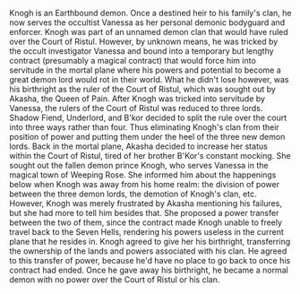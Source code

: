 Knogh is an Earthbound demon. Once a destined heir to his family's clan, he now serves the occultist Vanessa as her personal demonic bodyguard and enforcer.
Knogh was part of an unnamed demon clan that would have ruled over the Court of Ristul. However, by unknown means, he was tricked by the occult investigator Vanessa and bound into a temporary but lengthy contract (presumably a magical contract) that would force him into servitude in the mortal plane where his powers and potential to become a great demon lord would rot in their world. What he didn't lose however, was his birthright as the ruler of the Court of Ristul, which was sought out by Akasha, the  Queen of Pain.
After Knogh was tricked into servitude by Vanessa, the rulers of the Court of Ristul was reduced to three lords.  Shadow Fiend,  Underlord, and B'kor decided to split the rule over the court into three ways rather than four. Thus eliminating Knogh's clan from their position of power and putting them under the heel of the three new demon lords.
Back in the mortal plane, Akasha decided to increase her status within the Court of Ristul, tired of her brother B'Kor's constant mocking. She sought out the fallen demon prince Knogh, who serves Vanessa in the magical town of Weeping Rose. She informed him about the happenings below when Knogh was away from his home realm: the division of power between the three demon lords, the demotion of Knogh's clan, etc. However, Knogh was merely frustrated by Akasha mentioning his failures, but she had more to tell him besides that. She proposed a power transfer between the two of them, since the contract made Knogh unable to freely travel back to the Seven Hells, rendering his powers useless in the current plane that he resides in.
Knogh agreed to give her his birthright, transferring the ownership of the lands and powers associated with his clan. He agreed to this transfer of power, because he'd have no place to go back to once his contract had ended. Once he gave away his birthright, he became a normal demon with no power over the Court of Ristul or his clan.
